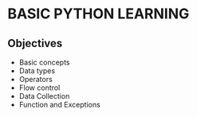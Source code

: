 # BASIC PYTHON LEARNING
## Objectives
- Basic concepts
- Data types
- Operators
- Flow control
- Data Collection
- Function and Exceptions
